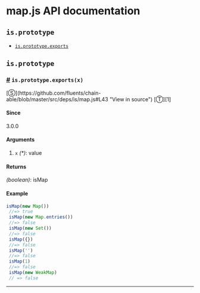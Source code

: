 # map.js API documentation

<!-- div class="toc-container" -->

<!-- div -->

## `is.prototype`
* <a href="#is-prototype-exports">`is.prototype.exports`</a>

<!-- /div -->

<!-- /div -->

<!-- div class="doc-container" -->

<!-- div -->

## `is.prototype`

<!-- div -->

<h3 id="is-prototype-exports"><a href="#is-prototype-exports">#</a>&nbsp;<code>is.prototype.exports(x)</code></h3>
[&#x24C8;](https://github.com/fluents/chain-able/blob/master/src/deps/is/map.js#L43 "View in source") [&#x24C9;][1]



#### Since
3.0.0

#### Arguments
1. `x` *(&#42;)*: value

#### Returns
*(boolean)*: isMap

#### Example
```js
isMap(new Map())
 //=> true
 isMap(new Map.entries())
 //=> false
 isMap(new Set())
 //=> false
 isMap({})
 //=> false
 isMap('')
 //=> false
 isMap(1)
 //=> false
 isMap(new WeakMap)
 // => false
```
---

<!-- /div -->

<!-- /div -->

<!-- /div -->

 [1]: #is.prototype "Jump back to the TOC."
